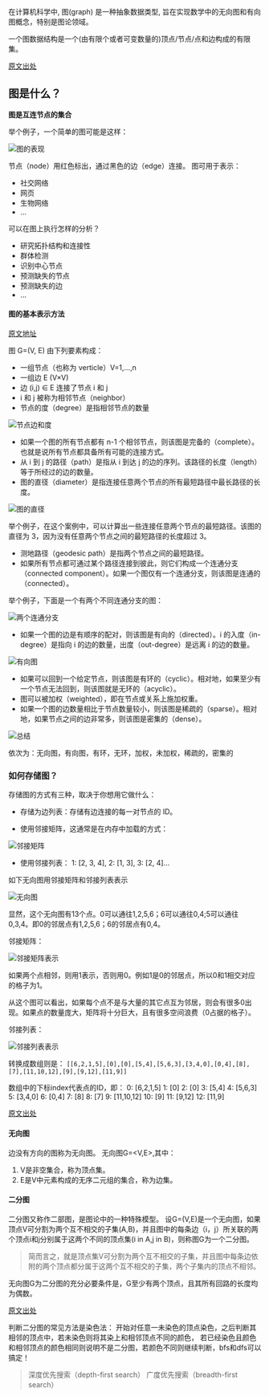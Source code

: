 在计算机科学中, 图(graph) 是一种抽象数据类型, 旨在实现数学中的无向图和有向图概念，特别是图论领域。

一个图数据结构是一个(由有限个或者可变数量的)顶点/节点/点和边构成的有限集。

[原文出处](https://github.com/trekhleb/javascript-algorithms/blob/master/src/data-structures/graph/README.zh-CN.md)

## 图是什么？

**图是互连节点的集合**

举个例子，一个简单的图可能是这样：

![图的表现](https://pics3.baidu.com/feed/e824b899a9014c086219d4cd1e29370d7bf4f40b.jpeg?token=5396dfce133a12f1db07f2244c7eb491&s=49A63C72558646E016E4B5DC0000C033)

节点（node）用红色标出，通过黑色的边（edge）连接。
图可用于表示：
* 社交网络
* 网页
* 生物网络
* …

可以在图上执行怎样的分析？
* 研究拓扑结构和连接性
* 群体检测
* 识别中心节点
* 预测缺失的节点
* 预测缺失的边
* …

#### 图的基本表示方法

[原文地址](https://baijiahao.baidu.com/s?id=1640465303505218215&wfr=spider&for=pc)

图 G=(V, E) 由下列要素构成：

* 一组节点（也称为 verticle）V=1,…,n
* 一组边 E (V×V)
* 边 (i,j) ∈ E 连接了节点 i 和 j
* i 和 j 被称为相邻节点（neighbor）
* 节点的度（degree）是指相邻节点的数量

![节点边和度](https://pics5.baidu.com/feed/f31fbe096b63f624a3303aab9316defd1b4ca384.jpeg?token=cc892731bc49663845029aa41d86632f&s=59A63C725D825EC202E4BDDE0000C0B3)

* 如果一个图的所有节点都有 n-1 个相邻节点，则该图是完备的（complete）。也就是说所有节点都具备所有可能的连接方式。
* 从 i 到 j 的路径（path）是指从 i 到达 j 的边的序列。该路径的长度（length）等于所经过的边的数量。
* 图的直径（diameter）是指连接任意两个节点的所有最短路径中最长路径的长度。

![图的直径](https://pics5.baidu.com/feed/08f790529822720ed8e0f5816f993f43f21fab72.jpeg?token=febe3fa3063786eabf68456ea174068f&s=49A63C7255C246E012E4BDDE0000D033)

举个例子，在这个案例中，可以计算出一些连接任意两个节点的最短路径。该图的直径为 3，因为没有任意两个节点之间的最短路径的长度超过 3。

* 测地路径（geodesic path）是指两个节点之间的最短路径。
* 如果所有节点都可通过某个路径连接到彼此，则它们构成一个连通分支（connected component）。如果一个图仅有一个连通分支，则该图是连通的（connected）。

举个例子，下面是一个有两个不同连通分支的图：

![两个连通分支](https://pics0.baidu.com/feed/3812b31bb051f819fc727e09cee67fe82f73e7f1.jpeg?token=508e7d1935cfed5f644c178a2323ee9e&s=49A63C725D5376C25C4980DE0000C0B3)

* 如果一个图的边是有顺序的配对，则该图是有向的（directed）。i 的入度（in-degree）是指向 i 的边的数量，出度（out-degree）是远离 i 的边的数量。

![有向图](https://pics7.baidu.com/feed/08f790529822720eed7ec2e36f993f43f31fabca.jpeg?token=55c2ed71e89950facaa5231790cbfc4d&s=79A63C725DC656C212ECADD500009033)

* 如果可以回到一个给定节点，则该图是有环的（cyclic）。相对地，如果至少有一个节点无法回到，则该图就是无环的（acyclic）。
* 图可以被加权（weighted），即在节点或关系上施加权重。
* 如果一个图的边数量相比于节点数量较小，则该图是稀疏的（sparse）。相对地，如果节点之间的边非常多，则该图是密集的（dense）。

![总结](https://pics6.baidu.com/feed/6c224f4a20a4462343cb38f58c70470b0df3d7ff.jpeg?token=9107bed5a4e1e34eecd4b0976a5ec8af&s=0802573247C061414C548DCB0000E0B3)

依次为：无向图，有向图，有环，无环，加权，未加权，稀疏的，密集的

### 如何存储图？
存储图的方式有三种，取决于你想用它做什么：

* 存储为边列表：存储有边连接的每一对节点的 ID。

* 使用邻接矩阵，这通常是在内存中加载的方式：

![邻接矩阵](https://pics6.baidu.com/feed/c995d143ad4bd113fef695964efd910a4bfb0535.jpeg?token=0c501a60d095648d1c2e27ce6364a7ce&s=58283C72C57148310EF540DF0000C0B2)

* 使用邻接列表：
1: [2, 3, 4], 2: [1, 3], 3: [2, 4]...

如下无向图用邻接矩阵和邻接列表表示

![无向图](https://img2018.cnblogs.com/blog/1534783/201901/1534783-20190121155931594-1184508908.png)

显然，这个无向图有13个点。0可以通往1,2,5,6；6可以通往0,4;5可以通往0,3,4。即0的邻居点有1,2,5,6；6的邻居点有0,4。

邻接矩阵：

![邻接矩阵表示](https://img2018.cnblogs.com/blog/1534783/201901/1534783-20190121160719532-104021413.png)

如果两个点相邻，则用1表示，否则用0。例如1是0的邻居点，所以0和1相交对应的格子为1。

从这个图可以看出，如果每个点不是与大量的其它点互为邻居，则会有很多0出现。如果点的数量庞大，矩阵将十分巨大，且有很多空间浪费（0占据的格子）。

邻接列表：

![邻接列表表示](https://img2018.cnblogs.com/blog/1534783/201901/1534783-20190121161615771-2087321877.png)

转换成数组则是：
`[[6,2,1,5],[0],[0],[5,4],[5,6,3],[3,4,0],[0,4],[8],[7],[11,10,12],[9],[9,12],[11,9]]`

数组中的下标index代表点的ID，即：
0: [6,2,1,5]
1: [0]
2: [0]
3: [5,4]
4: [5,6,3]
5: [3,4,0]
6: [0,4]
7: [8]
8: [7]
9: [11,10,12]
10: [9]
11: [9,12]
12: [11,9]

[原文出处](https://www.cnblogs.com/mcomco/p/10298021.html)

#### 无向图
边没有方向的图称为无向图。
无向图G=<V,E>,其中：
1. V是非空集合，称为顶点集。
2. E是V中元素构成的无序二元组的集合，称为边集。

#### 二分图

二分图又称作二部图，是图论中的一种特殊模型。 设G=(V,E)是一个无向图，如果顶点V可分割为两个互不相交的子集(A,B)，并且图中的每条边（i，j）所关联的两个顶点i和j分别属于这两个不同的顶点集(i in A,j in B)，则称图G为一个二分图。

> 简而言之，就是顶点集V可分割为两个互不相交的子集，并且图中每条边依附的两个顶点都分属于这两个互不相交的子集，两个子集内的顶点不相邻。

无向图G为二分图的充分必要条件是，G至少有两个顶点，且其所有回路的长度均为偶数。

[原文出处](https://baike.baidu.com/item/%E4%BA%8C%E5%88%86%E5%9B%BE/9089095?fr=aladdin)

判断二分图的常见方法是染色法： 开始对任意一未染色的顶点染色，之后判断其相邻的顶点中，若未染色则将其染上和相邻顶点不同的颜色， 若已经染色且颜色和相邻顶点的颜色相同则说明不是二分图，若颜色不同则继续判断，bfs和dfs可以搞定！

>深度优先搜索（depth-first search）  广度优先搜索（breadth-first search）
